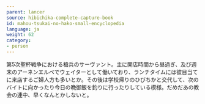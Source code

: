 ```yaml
---
parent: lancer
source: hibichika-complete-capture-book
id: mahou-tsukai-no-hako-small-encyclopedia
language: ja
weight: 62
category:
- person
---
```


第5次聖杯戦争における槍兵のサーヴァント。主に開店時間から昼過ぎ、及び週末のアーネンエルベでウェイターとして働いており、ランチタイムには彼目当てに来店するご婦人方も多いとか。その後は学校帰りのひびちかと交代して、次のバイトに向かったり今日の晩御飯を釣りに行ったりしている模様。だめだあの教会の連中、早くなんとかしないと。
